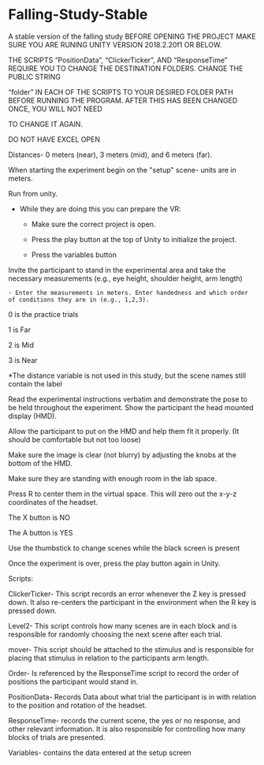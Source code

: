 # Falling-Study-Stable
A stable version of the falling study
BEFORE OPENING THE PROJECT MAKE SURE YOU ARE RUNING UNITY VERSION 2018.2.20f1 OR BELOW.



THE SCRIPTS “PositionData”, “ClickerTicker”, AND “ResponseTime” REQUIRE YOU TO CHANGE THE DESTINATION FOLDERS. CHANGE THE PUBLIC STRING 

“folder” IN EACH OF THE SCRIPTS TO YOUR DESIRED FOLDER PATH BEFORE RUNNING THE PROGRAM. AFTER THIS HAS BEEN CHANGED ONCE, YOU WILL NOT NEED

TO CHANGE IT AGAIN. 



DO NOT HAVE EXCEL OPEN



Distances- 0 meters (near), 3 meters (mid), and 6 meters (far).



When starting the experiment begin on the "setup" scene- units are in meters. 

Run from unity.

- While they are doing this you can prepare the VR:



	- Make sure the correct project is open. 



	- Press the play button at the top of Unity to initialize the project.  



	- Press the variables button







Invite the participant to stand in the experimental area and take the necessary measurements (e.g., eye height, shoulder height, arm length)



	- Enter the measurements in meters. Enter handedness and which order of conditions they are in (e.g., 1,2,3). 



0 is the practice trials

1 is Far

2 is Mid

3 is Near

*The distance variable is not used in this study, but the scene names still contain the label



Read the experimental instructions verbatim and demonstrate the pose to be held throughout the experiment. Show the participant the head mounted display (HMD).



Allow the participant to put on the HMD and help them fit it properly. (It should be comfortable but not too loose)



Make sure the image is clear (not blurry) by adjusting the knobs at the bottom of the HMD. 



Make sure they are standing with enough room in the lab space.



Press R to center them in the virtual space. This will zero out the x-y-z coordinates of the headset.



The X button is NO

The A button is YES

Use the thumbstick to change scenes while the black screen is present 



Once the experiment is over, press the play button again in Unity. 



Scripts: 



ClickerTicker- This script records an error whenever the Z key is pressed down. It also re-centers the participant in the environment when the R key is pressed down.



Level2- This script controls how many scenes are in each block and is responsible for randomly choosing the next scene after each trial. 



mover- This script should be attached to the stimulus and is responsible for placing that stimulus in relation to the participants arm length.



Order- Is referenced by the ResponseTime script to record the order of positions the participant would stand in.



PositionData- Records Data about what trial the participant is in with relation to the position and rotation of the headset.



ResponseTime- records the current scene, the yes or no response, and other relevant information. It is also responsible for controlling how many blocks of trials are presented.



Variables- contains the data entered at the setup screen



